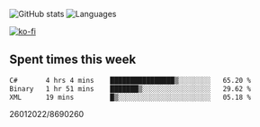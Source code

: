 ![GitHub stats](https://github-readme-stats.vercel.app/api?username=emipa606&theme=github_dark&show_icons=true) 
![Languages](https://github-readme-stats.vercel.app/api/top-langs/?username=emipa606&theme=github_dark&layout=compact)

[![ko-fi](https://ko-fi.com/img/githubbutton_sm.svg)](https://ko-fi.com/G2G55DDYD)

## Spent times this week
<!--START_SECTION:waka-->

```txt
C#       4 hrs 4 mins    ████████████████▒░░░░░░░░   65.20 %
Binary   1 hr 51 mins    ███████▒░░░░░░░░░░░░░░░░░   29.62 %
XML      19 mins         █▒░░░░░░░░░░░░░░░░░░░░░░░   05.18 %
```

<!--END_SECTION:waka-->


26012022/8690260
